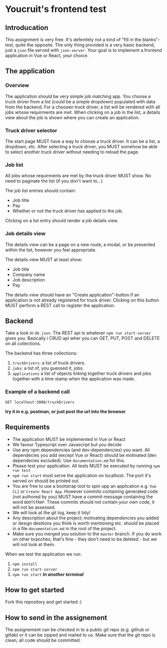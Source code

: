 # Youcruit's frontend test

## Introducation

This assignment is very free. It's defenitely not a kind of "fill in the blanks"-test, quite the opposite. The only thing provided is a very basic backend, just a `json` file served with `json-server`. Your goal is to implement a frontend application in Vue or React, your choice.

## The application

### Overview

The application should be very simple job matching app. You choose a truck driver from a list (could be a simple dropdown) populated with data from the backend. For a choosen truck driver, a list will be rendered with all jobs whose requirments are met. When clicking on a job in the list, a details view about the job is shown where you can create an application.

### Truck driver selector

The start page MUST have a way to choose a truck driver. It can be a list, a dropdown, etc.
After selecting a truck driver, you MUST somehow be able to select another truck driver without needing to reload the page.

### Job list

All jobs whose requirments are met by the truck driver MUST show. No need to paginate the list (if you don't want to...)

The job list entries should contain:

- Job title
- Pay
- Whether or not the truck driver has applied to the job.

Clicking on a list entry should render a job details view.

### Job details view

The details view can be a page on a new route, a modal, or be presented within the list, however you feel appropriate.

The details view MUST at least show:

- Job title
- Company name
- Job description
- Pay

The details view should have an "Create application"-button if an application is not already registered for truck driver. Clicking on this button MUST perform a REST call to register the application.

## Backend

Take a look in `db.json`.
The REST api is whatever `npm run start-server` gives you. Basically i CRUD api wher you can GET, PUT, POST and DELETE on all collections.

The backend has three collections:

1. `truckDrivers`: a list of truck drivers.
2. `jobs`: a list of, you guessed it, jobs.
3. `applications` a list of objects linking together truck drivers and jobs together with a time stamp when the application was made.

### Example of a backend call

`GET localhost:3000/truckDrivers`

**try it in e.g. postman, or just post the url into the browser**

## Requirements

- The application MUST be implemented in Vue or React
- We favour Typescript over Javascript but you decide
- Use any npm dependencies (and dev-dependencies) you want. All dependecies you add (except Vue or React) should be motivated (dev dependecies excluded). Use `documentation.md` for this.
- Please test your application. All tests MUST be executed by running `npm run test`
- `npm run start` must serve the application on localhost. The port it's served on should be printed out.
- You are free to use a bootstrap tool to spin upp an application e.g. `Vue CLI` or `Create React App`. However commits containing generated code (not authored by you) MUST have a commit message containing the word `BOOTSTRAP`. These commits should not contain your own code, it will not be assessed.
- We will look at the git log, keep it tidy!
- Any description about the project; motivating dependencies you added or design desitions you think is worth mentioning etc. should be placed in a file `documentation.md` in the root of the project.
- Make sure you merged you solution to the `master` branch. If you do work on other branches, that's fine - they don't need to be deleted - but we will not look at them.

When we test the application we run:

1. `npm install`
2. `npm run start-server`
3. `npm run start` **_In another terminal_**

## How to get started

Fork this repository and get started :)

## How to send in the assignement

The assignement can be checked in to a public git repo (e.g. github or gitlab) or it can be zipped and mailed to us. Make sure that the git repo is clean; all code should be committed.
